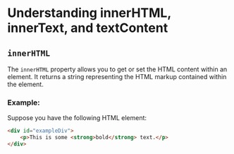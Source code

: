 # Understanding innerHTML, innerText, and textContent

## `innerHTML`

The `innerHTML` property allows you to get or set the HTML content within an element. It returns a string representing the HTML markup contained within the element.

### Example:

Suppose you have the following HTML element:

```html
<div id="exampleDiv">
    <p>This is some <strong>bold</strong> text.</p>
</div>